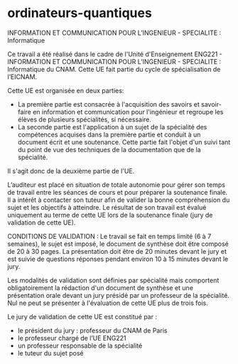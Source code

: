 # ordinateurs-quantiques
INFORMATION ET COMMUNICATION POUR L’INGENIEUR - SPECIALITE : Informatique

Ce travail a été réalisé dans le cadre de l'Unité d'Enseignement ENG221 - INFORMATION ET COMMUNICATION POUR L’INGENIEUR - SPECIALITE : Informatique du CNAM. Cette UE fait partie du cycle de spécialisation de l’EICNAM.

Cette UE est organisée en deux parties:
- La première partie est consacrée à l'acquisition des savoirs et savoir-faire en information et communication pour l'ingénieur et regroupe les élèves de plusieurs spécialités, si nécessaire.
- La seconde partie est l'application à un sujet de la spécialité des compétences acquises dans la première partie et conduit à un document écrit et une soutenance. Cette partie fait l'objet d'un suivi tant du point de vue des techniques de la documentation que de la spécialité.

Il s'agit donc de la deuxième partie de l'UE.

L’auditeur est placé en situation de totale autonomie pour gérer son temps de travail entre les séances de cours et pour préparer la soutenance finale. Il a intérêt à contacter son tuteur afin de valider la bonne compréhension du sujet et les objectifs à atteindre. Le résultat de son travail est évalué uniquement au terme de cette UE lors de la soutenance finale (jury de validation de cette UE).

CONDITIONS DE VALIDATION :
Le travail se fait en temps limité (6 à 7 semaines), le sujet est imposé, le document de synthèse doit être composé de 20 à 30 pages. La présentation doit être de 20 minutes devant le jury et est suivie de questions réponses pendant environ 10 à 15 minutes devant le jury. 

Les modalités de validation sont définies par spécialité mais comportent obligatoirement la rédaction d'un document de synthèse et une présentation orale devant un jury présidé par un professeur de la spécialité.
Nul ne peut se présenter à l'évaluation de cette UE plus de trois fois.

Le jury de validation de cette UE est constitué par :
- le président du jury : professeur du CNAM de Paris
- le professeur chargé de l’UE ENG221
- un professeur responsable de la spécialité
- le tuteur du sujet posé

